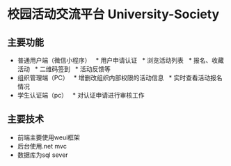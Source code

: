 # 校园活动交流平台 University-Society

## 主要功能
* 普通用户端（微信小程序）
   * 用户申请认证
   * 浏览活动列表
   * 报名、收藏活动
   * 二维码签到
   * 活动反馈等
* 组织管理端（PC）
   * 增删改组织内部权限的活动信息
   * 实时查看活动报名情况
* 学生认证端（pc）
   * 对认证申请进行审核工作

## 主要技术
* 前端主要使用weui框架
* 后台使用.net mvc
* 数据库为sql sever

